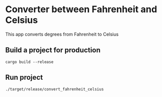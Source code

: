 # Converter between Fahrenheit and Celsius
This app converts degrees from Fahrenheit to Сelsius

## Build a project for production
```
cargo build --release
```

## Run project
```
./target/release/convert_fahrenheit_celsius
```